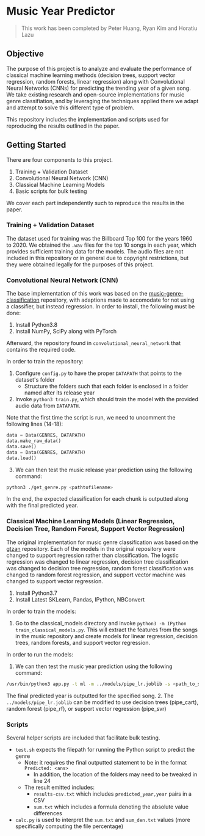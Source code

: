 # Music Year Predictor

> This work has been completed by Peter Huang, Ryan Kim and Horatiu Lazu

## Objective
The purpose of this project is to analyze and evaluate the performance of classical machine learning methods (decision trees, support vector regression, random forests, linear regression) along with Convolutional Neural Networks (CNNs) for predicting the trending year of a given song. We take existing research and open-source implementations for music genre classifiation, and by leveraging the techniques applied there we adapt and attempt to solve this different type of problem.

This repository includes the implementation and scripts used for reproducing the results outlined in the paper.

## Getting Started
There are four components to this project.

1. Training + Validation Dataset
2. Convolutional Neural Network (CNN)
3. Classical Machine Learning Models
4. Basic scripts for bulk testing

We cover each part independently such to reproduce the results in the paper.

### Training + Validation Dataset
The dataset used for training was the Billboard Top 100 for the years 1960 to 2020. We obtained the `.wav` files for the top 10 songs in each year, which provides sufficient training data for the models. The audio files are not included in this repository or in general due to copyright restrictions, but they were obtained legally for the purposes of this project.


### Convolutional Neural Network (CNN)
The base implementation of this work was based on the <a href="https://github.com/cetinsamet/music-genre-classification">music-genre-classification</a> repository, with adaptions made to accomodate for not using a classifier, but instead regression. In order to install, the following must be done:

1. Install Python3.8
2. Install NumPy, SciPy along with PyTorch

Afterward, the repository found in `convolutional_neural_network` that contains the required code.

In order to train the repository:
1. Configure `config.py` to have the proper `DATAPATH` that points to the dataset's folder
   - Structure the folders such that each folder is enclosed in a folder named after its release year
2. Invoke `python3 train.py`, which should train the model with the provided audio data from `DATAPATH`.

Note that the first time the script is run, we need to uncomment the following lines (14-18):

```python
data = Data(GENRES, DATAPATH)
data.make_raw_data()
data.save()
data = Data(GENRES, DATAPATH)
data.load()
```

3. We can then test the music release year prediction using the following command:

```sh
python3 ./get_genre.py <pathtofilename>
```

In the end, the expected classification for each chunk is outputted along with the final predicted year.

### Classical Machine Learning Models (Linear Regression, Decision Tree, Random Forest, Support Vector Regression)
The original implementation for music genre classification was based on the <a href="">gtzan</a> repository. Each of the models in the original repository were changed to support regression rather than classification. The logstic regression was changed to linear regression, decision tree classification was changed to decision tree regression, random forest classification was changed to random forest regression, and support vector machine was changed to support vector regression.

1. Install Python3.7
2. Install Latest SKLearn, Pandas, IPython, NBConvert

In order to train the models:
1. Go to the classical_models directory and invoke `python3 -m IPython train_classical_models.py`. This will extract the features from the songs in the music repository and create models for linear regression, decision trees, random forests, and support vector regression.

In order to run the models:
1. We can then test the music year prediction using the following command:

```sh
/usr/bin/python3 app.py -t ml -m ../models/pipe_lr.joblib -s <path_to_song>
```
The final predicted year is outputted for the specified song.
2. The `../models/pipe_lr.joblib` can be modified to use decision trees (pipe_cart), random forest (pipe_rf), or support vector regression (pipe_svr)


### Scripts

Several helper scripts are included that facilitate bulk testing. 
- `test.sh` expects the filepath for running the Python script to predict the genre
   - Note: it requires the final outputted statement to be in the format `Predicted: <ans>`
     - In addition, the location of the folders may need to be tweaked in line 24
   - The result emitted includes:
       - `results-csv.txt` which includes `predicted_year,year` pairs in a CSV
       - `sum.txt` which includes a formula denoting the absolute value differences
- `calc.py` is used to interpret the `sum.txt` and `sum_den.txt` values (more specifically computing the file percentage)
